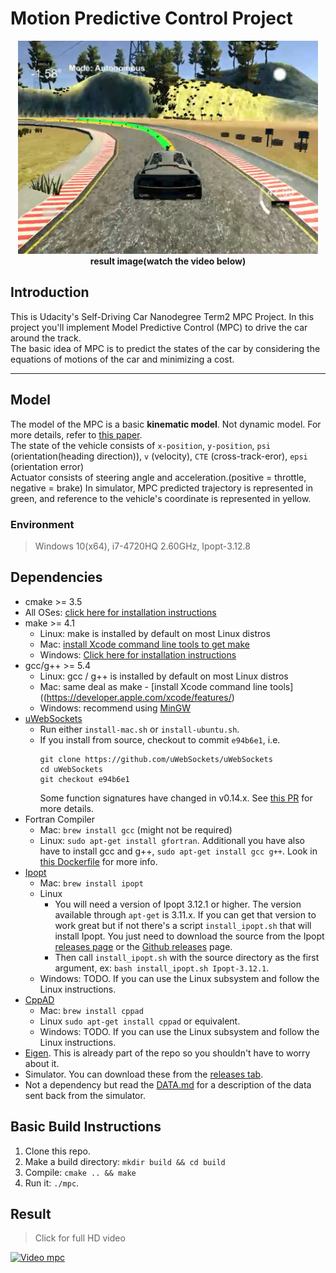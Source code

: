 # Motion Predictive Control Project

<p align="center">
    <img src="./image/mpc.png" width="480" alt="main_image" /><br>
    <b>result image(watch the video below)</b><br>
</p>

## Introduction

This is Udacity's Self-Driving Car Nanodegree Term2 MPC Project.
In this project you'll implement Model Predictive Control (MPC) to drive the car around the track.  
The basic idea of MPC is to predict the states of the car by considering the equations of motions of the car and minimizing a cost.  

---

## Model

The model of the MPC is a basic **kinematic model**. Not dynamic model. For more details, refer to [this paper](http://www.me.berkeley.edu/~frborrel/pdfpub/IV_KinematicMPC_jason.pdf).  
The state of the vehicle consists of `x-position`, `y-position`, `psi` (orientation(heading direction)), `v` (velocity), `CTE` (cross-track-eror), `epsi` (orientation error)   
Actuator consists of steering angle and acceleration.(positive = throttle, negative = brake)
In simulator, MPC predicted trajectory is represented in green, and reference to the vehicle's coordinate is represented in yellow.

### Environment  
  
>Windows 10(x64), i7-4720HQ 2.60GHz, Ipopt-3.12.8  

## Dependencies

* cmake >= 3.5
 * All OSes: [click here for installation instructions](https://cmake.org/install/)
* make >= 4.1
  * Linux: make is installed by default on most Linux distros
  * Mac: [install Xcode command line tools to get make](https://developer.apple.com/xcode/features/)
  * Windows: [Click here for installation instructions](http://gnuwin32.sourceforge.net/packages/make.htm)
* gcc/g++ >= 5.4
  * Linux: gcc / g++ is installed by default on most Linux distros
  * Mac: same deal as make - [install Xcode command line tools]((https://developer.apple.com/xcode/features/)
  * Windows: recommend using [MinGW](http://www.mingw.org/)
* [uWebSockets](https://github.com/uWebSockets/uWebSockets)
  * Run either `install-mac.sh` or `install-ubuntu.sh`.
  * If you install from source, checkout to commit `e94b6e1`, i.e.
    ```
    git clone https://github.com/uWebSockets/uWebSockets 
    cd uWebSockets
    git checkout e94b6e1
    ```
    Some function signatures have changed in v0.14.x. See [this PR](https://github.com/udacity/CarND-MPC-Project/pull/3) for more details.
* Fortran Compiler
  * Mac: `brew install gcc` (might not be required)
  * Linux: `sudo apt-get install gfortran`. Additionall you have also have to install gcc and g++, `sudo apt-get install gcc g++`. Look in [this Dockerfile](https://github.com/udacity/CarND-MPC-Quizzes/blob/master/Dockerfile) for more info.
* [Ipopt](https://projects.coin-or.org/Ipopt)
  * Mac: `brew install ipopt`
  * Linux
    * You will need a version of Ipopt 3.12.1 or higher. The version available through `apt-get` is 3.11.x. If you can get that version to work great but if not there's a script `install_ipopt.sh` that will install Ipopt. You just need to download the source from the Ipopt [releases page](https://www.coin-or.org/download/source/Ipopt/) or the [Github releases](https://github.com/coin-or/Ipopt/releases) page.
    * Then call `install_ipopt.sh` with the source directory as the first argument, ex: `bash install_ipopt.sh Ipopt-3.12.1`. 
  * Windows: TODO. If you can use the Linux subsystem and follow the Linux instructions.
* [CppAD](https://www.coin-or.org/CppAD/)
  * Mac: `brew install cppad`
  * Linux `sudo apt-get install cppad` or equivalent.
  * Windows: TODO. If you can use the Linux subsystem and follow the Linux instructions.
* [Eigen](http://eigen.tuxfamily.org/index.php?title=Main_Page). This is already part of the repo so you shouldn't have to worry about it.
* Simulator. You can download these from the [releases tab](https://github.com/udacity/self-driving-car-sim/releases).
* Not a dependency but read the [DATA.md](./DATA.md) for a description of the data sent back from the simulator.


## Basic Build Instructions


1. Clone this repo.
2. Make a build directory: `mkdir build && cd build`
3. Compile: `cmake .. && make`
4. Run it: `./mpc`.

## Result
  
  
> Click for full HD video
  
[![Video mpc](image/mpc2.gif?raw=true)](https://youtu.be/FB-euup4RlY)  